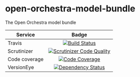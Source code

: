 open-orchestra-model-bundle
=========================

The Open Orchestra model bundle

| Service       | Badge         |
| ------------- |:-------------:|
| Travis        | [![Build Status](https://travis-ci.org/open-orchestra/open-orchestra-model-interface.svg)](https://travis-ci.org/open-orchestra/open-orchestra-model-interface)|
| Scrutinizer   | [![Scrutinizer Code Quality](https://scrutinizer-ci.com/g/open-orchestra/open-orchestra-model-interface/badges/quality-score.png?b=master)](https://scrutinizer-ci.com/g/open-orchestra/open-orchestra-model-interface/?branch=master)|
| Code coverage | [![Code Coverage](https://scrutinizer-ci.com/g/open-orchestra/open-orchestra-model-interface/badges/coverage.png?b=master)](https://scrutinizer-ci.com/g/open-orchestra/open-orchestra-model-interface/?branch=master)|
| VersionEye | [![Dependency Status](https://www.versioneye.com/user/projects/551e87b1971f7847ca00029c/badge.svg?style=flat)](https://www.versioneye.com/user/projects/551e87b1971f7847ca00029c) |
